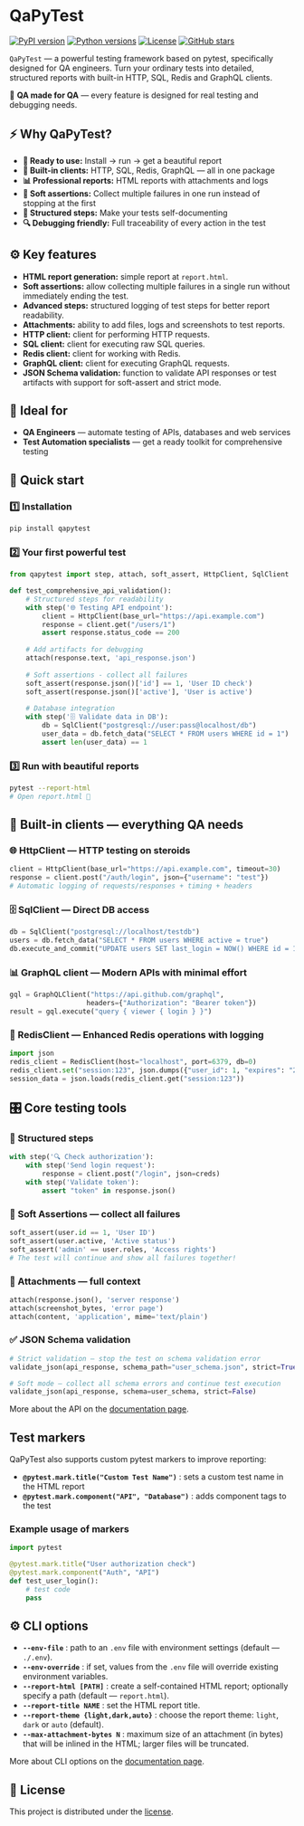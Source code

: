 # QaPyTest

[![PyPI version](https://img.shields.io/pypi/v/qapytest.svg)](https://pypi.org/project/qapytest/)
[![Python versions](https://img.shields.io/pypi/pyversions/qapytest.svg)](https://pypi.org/project/qapytest/)
[![License](https://img.shields.io/github/license/o73k51i/qapytest.svg)](https://github.com/o73k51i/qapytest/blob/main/LICENSE)
[![GitHub stars](https://img.shields.io/github/stars/o73k51i/qapytest.svg?style=social)](https://github.com/o73k51i/qapytest)

`QaPyTest` — a powerful testing framework based on pytest, specifically designed for QA engineers.
Turn your ordinary tests into detailed, structured reports with built-in HTTP, SQL, Redis and GraphQL clients.

🎯 **QA made for QA** — every feature is designed for real testing and debugging needs.

## ⚡ Why QaPyTest?

- **🚀 Ready to use:** Install → run → get a beautiful report
- **🔧 Built-in clients:** HTTP, SQL, Redis, GraphQL — all in one package
- **📊 Professional reports:** HTML reports with attachments and logs
- **🎯 Soft assertions:** Collect multiple failures in one run instead of stopping at the first
- **📝 Structured steps:** Make your tests self-documenting
- **🔍 Debugging friendly:** Full traceability of every action in the test

## ⚙️ Key features

- **HTML report generation:** simple report at `report.html`.
- **Soft assertions:** allow collecting multiple failures in a single run without immediately ending the test.
- **Advanced steps:** structured logging of test steps for better report readability.
- **Attachments:** ability to add files, logs and screenshots to test reports.
- **HTTP client:** client for performing HTTP requests.
- **SQL client:** client for executing raw SQL queries.
- **Redis client:** client for working with Redis.
- **GraphQL client:** client for executing GraphQL requests.
- **JSON Schema validation:** function to validate API responses or test artifacts with support for soft-assert and strict mode.

## 👥 Ideal for

- **QA Engineers** — automate testing of APIs, databases and web services
- **Test Automation specialists** — get a ready toolkit for comprehensive testing

## 🚀 Quick start

### 1️⃣ Installation

```bash
pip install qapytest
```

### 2️⃣ Your first powerful test

```python
from qapytest import step, attach, soft_assert, HttpClient, SqlClient

def test_comprehensive_api_validation():
    # Structured steps for readability
    with step('🌐 Testing API endpoint'):
        client = HttpClient(base_url="https://api.example.com")
        response = client.get("/users/1")
        assert response.status_code == 200
    
    # Add artifacts for debugging
    attach(response.text, 'api_response.json')
    
    # Soft assertions - collect all failures
    soft_assert(response.json()['id'] == 1, 'User ID check')
    soft_assert(response.json()['active'], 'User is active')
    
    # Database integration
    with step('🗄️ Validate data in DB'):
        db = SqlClient("postgresql://user:pass@localhost/db")
        user_data = db.fetch_data("SELECT * FROM users WHERE id = 1")
        assert len(user_data) == 1
```

### 3️⃣ Run with beautiful reports

```bash
pytest --report-html
# Open report.html 🎨
```

## 🔌 Built-in clients — everything QA needs

### 🌐 HttpClient — HTTP testing on steroids
```python
client = HttpClient(base_url="https://api.example.com", timeout=30)
response = client.post("/auth/login", json={"username": "test"})
# Automatic logging of requests/responses + timing + headers
```

### 🗄️ SqlClient — Direct DB access  
```python
db = SqlClient("postgresql://localhost/testdb")
users = db.fetch_data("SELECT * FROM users WHERE active = true")
db.execute_and_commit("UPDATE users SET last_login = NOW() WHERE id = 1")
```

### 📊 GraphQL client — Modern APIs with minimal effort
```python
gql = GraphQLClient("https://api.github.com/graphql", 
                   headers={"Authorization": "Bearer token"})
result = gql.execute("query { viewer { login } }")
```

### 🔴 RedisClient — Enhanced Redis operations with logging
```python
import json
redis_client = RedisClient(host="localhost", port=6379, db=0)
redis_client.set("session:123", json.dumps({"user_id": 1, "expires": "2024-01-01"}))
session_data = json.loads(redis_client.get("session:123"))
```

## 🎛️ Core testing tools

### 📝 Structured steps
```python
with step('🔍 Check authorization'):
    with step('Send login request'):
        response = client.post("/login", json=creds)
    with step('Validate token'):
        assert "token" in response.json()
```

### 🎯 Soft Assertions — collect all failures  
```python
soft_assert(user.id == 1, 'User ID')
soft_assert(user.active, 'Active status')
soft_assert('admin' == user.roles, 'Access rights')
# The test will continue and show all failures together!
```

### 📎 Attachments — full context
```python
attach(response.json(), 'server response')
attach(screenshot_bytes, 'error page') 
attach(content, 'application', mime='text/plain')
```

### ✅ JSON Schema validation
```python
# Strict validation — stop the test on schema validation error
validate_json(api_response, schema_path="user_schema.json", strict=True)

# Soft mode — collect all schema errors and continue test execution
validate_json(api_response, schema=user_schema, strict=False)
```

More about the API on the [documentation page](https://github.com/o73k51i/qapytest/blob/main/docs/API.md).

## Test markers

QaPyTest also supports custom pytest markers to improve reporting:

- **`@pytest.mark.title("Custom Test Name")`** : sets a custom test name in the HTML report
- **`@pytest.mark.component("API", "Database")`** : adds component tags to the test

### Example usage of markers

```python
import pytest

@pytest.mark.title("User authorization check")
@pytest.mark.component("Auth", "API")
def test_user_login():
    # test code
    pass
```

## ⚙️ CLI options

- **`--env-file`** : path to an `.env` file with environment settings (default — `./.env`).
- **`--env-override`** : if set, values from the `.env` file will override existing environment variables.
- **`--report-html [PATH]`** : create a self-contained HTML report; optionally specify a path (default — `report.html`).
- **`--report-title NAME`** : set the HTML report title.
- **`--report-theme {light,dark,auto}`** : choose the report theme: `light`, `dark` or `auto` (default).
- **`--max-attachment-bytes N`** : maximum size of an attachment (in bytes) that will be inlined in the HTML; larger files will be truncated.

More about CLI options on the [documentation page](https://github.com/o73k51i/qapytest/blob/main/docs/CLI.md).

## 📑 License

This project is distributed under the [license](https://github.com/o73k51i/qapytest/blob/main/LICENSE).
